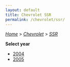 ```yaml
---
layout: default
title: Chevrolet SSR
permalink: /chevrolet/ssr/
---
```

[*Home*](/) > [*Chevrolet*](/chevrolet/) > [*SSR*](/chevrolet/ssr/)

**Select year**

- [2004](/chevrolet/ssr/2004/)
- [2005](/chevrolet/ssr/2005/)
